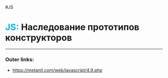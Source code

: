 #JS
# <font color="#00b0f0">JS:</font> Наследование прототипов конструкторов
---
### Outer links:
- https://metanit.com/web/javascript/4.9.php